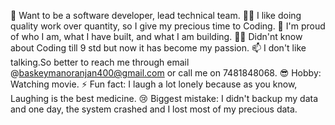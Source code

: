 🔭 Want to be a software developer, lead technical team.
🕵️‍♀️ I like doing quality work over quantity, so I give my precious time to Coding.
🧸 I'm proud of who I am, what I have built, and what I am building.
🧑‍💻 Didn'nt know about Coding till 9 std but now it has become my passion.
📫 I don't like talking.So better to reach me through email @baskeymanoranjan400@gmail.com or call me on 7481848068.
😎 Hobby: Watching movie.
⚡ Fun fact: I laugh a lot lonely because as you know, Laughing is the best medicine.
😢 Biggest mistake: I didn't backup my data and one day, the system crashed and I lost most of my precious data.
